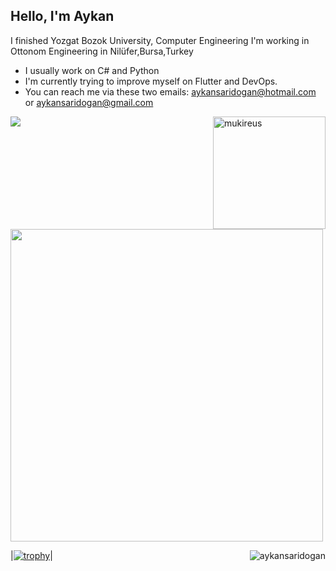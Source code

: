 <!DOCTYPE html>
<html lang="en">
  
 ## Hello, I'm Aykan
 I finished Yozgat Bozok University, Computer Engineering
 I'm working in Ottonom Engineering in Nilüfer,Bursa,Turkey
- I usually work on C# and Python
-  I'm currently trying to improve myself on Flutter and DevOps.
- You can reach me via these two emails: aykansaridogan@hotmail.com  or aykansaridogan@gmail.com
 
 
<img height="180em" align="right" src="https://github-readme-stats.vercel.app/api/top-langs?username=aykansaridogan&show_icons=true&locale=en&layout=compact&langs_count=8&theme=algolia" alt="mukireus"/>

  ![](https://visitor-badge.glitch.me/badge?page_id=aykansaridogan)
  
 <img src="https://github-readme-stats.vercel.app/api/?username=aykansaridogan&count_private=true&theme=highcontrast&showicons=true&include_all_commits=true&hide_border=true" width="500">

  
<p><img align="right" src="https://github-readme-streak-stats.herokuapp.com/?user=sinansarikaya&" alt="aykansaridogan" /></p>
  
 |[![trophy](https://github-profile-trophy.vercel.app/?username=ademhatay)](https://github.com/aykansaridogan)|

 <body>




 

</body>
</html>
